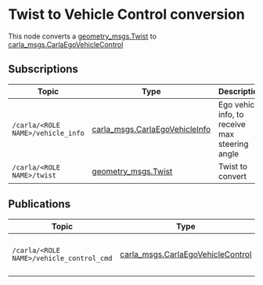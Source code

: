 # Twist to Vehicle Control conversion

This node converts a [geometry_msgs.Twist](http://docs.ros.org/api/geometry_msgs/html/msg/Twist.html) to [carla_msgs.CarlaEgoVehicleControl](https://github.com/carla-simulator/ros-carla-msgs/tree/master/msg/CarlaEgoVehicleControl.msg)

## Subscriptions

| Topic                              | Type                | Description                 |
| ---------------------------------- | ------------------- | --------------------------- |
| `/carla/<ROLE NAME>/vehicle_info` | [carla_msgs.CarlaEgoVehicleInfo](https://github.com/carla-simulator/ros-carla-msgs/tree/master/msg/CarlaEgoVehicleInfo.msg) | Ego vehicle info, to receive max steering angle |
| `/carla/<ROLE NAME>/twist` | [geometry_msgs.Twist](http://docs.ros.org/api/geometry_msgs/html/msg/Twist.html) | Twist to convert |

## Publications

| Topic                              | Type                | Description                 |
| ---------------------------------- | ------------------- | --------------------------- |
| `/carla/<ROLE NAME>/vehicle_control_cmd` | [carla_msgs.CarlaEgoVehicleControl](https://github.com/carla-simulator/ros-carla-msgs/tree/master/msg/CarlaEgoVehicleControl.msg) | Converted vehicle control command |
